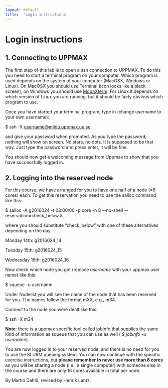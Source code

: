 ```yaml
---
layout: default
title:  'Login instructions'
---
```


# Login instructions
## 1. Connecting to UPPMAX

The first step of this lab is to open a ssh connection to UPPMAX. To do this you need to start a terminal program on your computer. Which program is used depends on the system of your computer (MacOSX, Windows or Linux). On MacOSX you should use Terminal (icon looks like a black screen), on Windows you should use [MobaXterm](http://mobaxterm.mobatek.net). For Linux it depends on which version of Linux you are running, but it should be fairly obvious which program to use.

Once you have started your terminal program, type in (change username to your own username):

$ ssh -X username@milou.uppmax.uu.se

and give your password when prompted. As you type the password, nothing will show on screen. No stars, no dots. It is supposed to be that way. Just type the password and press enter, it will be fine.

You should now get a welcoming message from Uppmax to show that you have successfully logged in.
## 2. Logging into the reserved node

For this course, we have arranged for you to have one half of a node (=8 cores) each. To get this reservation you need to use the salloc command like this:

$ salloc -A g2016024 -t 08:00:00 -p core -n 8 -\-no-shell -\-reservation=check_below &

where you should substitute “check_below” with one of these alternatives depending on the day.

Monday 14th: g2016024_14

Tuesday 15th: g2016024_15

Wednesday 16th: g2016024_16

Now check which node you got (replace *username* with your uppmax user name) like this:

$ squeue -u username

Under Nodelist you will see the name of the node that has been reserved for you. The names follow the format mXX, e.g., m34.

Connect to the node you were dealt like this:

$ ssh -X m34

**Note**: there is a uppmax specific tool called jobinfo that supplies the same kind of information as squeue that you can use as well ( *$ jobinfo -u username*).

You are now logged in to your reserved node, and there is no need for you to use the SLURM queuing system. You can now continue with the specific exercise instructions, but **please remember to never use more than 8 cores** as you will be sharing a node (i.e., a single computer) with someone else in the course and there are only 16 cores available in total per node.

By Martin Dahlö, revised by Henrik Lantz.
